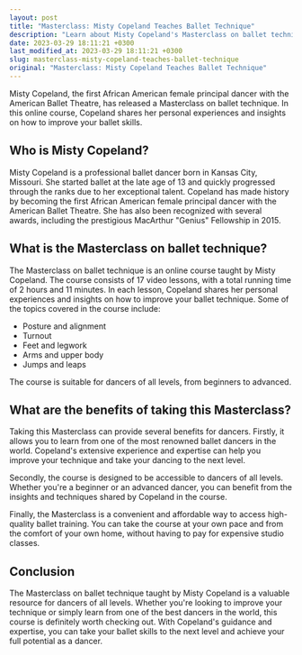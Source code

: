 ```yaml
---
layout: post
title: "Masterclass: Misty Copeland Teaches Ballet Technique"
description: "Learn about Misty Copeland's Masterclass on ballet technique and how it can improve your dance skills."
date: 2023-03-29 18:11:21 +0300
last_modified_at: 2023-03-29 18:11:21 +0300
slug: masterclass-misty-copeland-teaches-ballet-technique
original: "Masterclass: Misty Copeland Teaches Ballet Technique"
---
```


Misty Copeland, the first African American female principal dancer with the American Ballet Theatre, has released a Masterclass on ballet technique. In this online course, Copeland shares her personal experiences and insights on how to improve your ballet skills.

## Who is Misty Copeland?

Misty Copeland is a professional ballet dancer born in Kansas City, Missouri. She started ballet at the late age of 13 and quickly progressed through the ranks due to her exceptional talent. Copeland has made history by becoming the first African American female principal dancer with the American Ballet Theatre. She has also been recognized with several awards, including the prestigious MacArthur "Genius" Fellowship in 2015.

## What is the Masterclass on ballet technique?

The Masterclass on ballet technique is an online course taught by Misty Copeland. The course consists of 17 video lessons, with a total running time of 2 hours and 11 minutes. In each lesson, Copeland shares her personal experiences and insights on how to improve your ballet technique. Some of the topics covered in the course include:

- Posture and alignment
- Turnout
- Feet and legwork
- Arms and upper body
- Jumps and leaps

The course is suitable for dancers of all levels, from beginners to advanced.

## What are the benefits of taking this Masterclass?

Taking this Masterclass can provide several benefits for dancers. Firstly, it allows you to learn from one of the most renowned ballet dancers in the world. Copeland's extensive experience and expertise can help you improve your technique and take your dancing to the next level.

Secondly, the course is designed to be accessible to dancers of all levels. Whether you're a beginner or an advanced dancer, you can benefit from the insights and techniques shared by Copeland in the course.

Finally, the Masterclass is a convenient and affordable way to access high-quality ballet training. You can take the course at your own pace and from the comfort of your own home, without having to pay for expensive studio classes.

## Conclusion

The Masterclass on ballet technique taught by Misty Copeland is a valuable resource for dancers of all levels. Whether you're looking to improve your technique or simply learn from one of the best dancers in the world, this course is definitely worth checking out. With Copeland's guidance and expertise, you can take your ballet skills to the next level and achieve your full potential as a dancer.